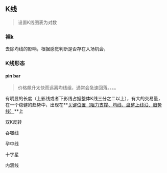 

## K线

>  设置K线图表为对数

### 裸k

去除均线的影响，根据感觉判断是否存在入场机会，

### K线形态

#### pin bar

> 价格飙升太快而远离均线组，通常会急速回落。。。。

有明显的长度（上影线或者下影线占据整体K线三分之二以上），有大的交易量，在一个稳健的趋势中，出现在**<u>关键位置（阻力支撑、均线、盘整上线沿、趋势线）</u>**上

双K反转

吞噬线

孕中线

十字星

内涵线

